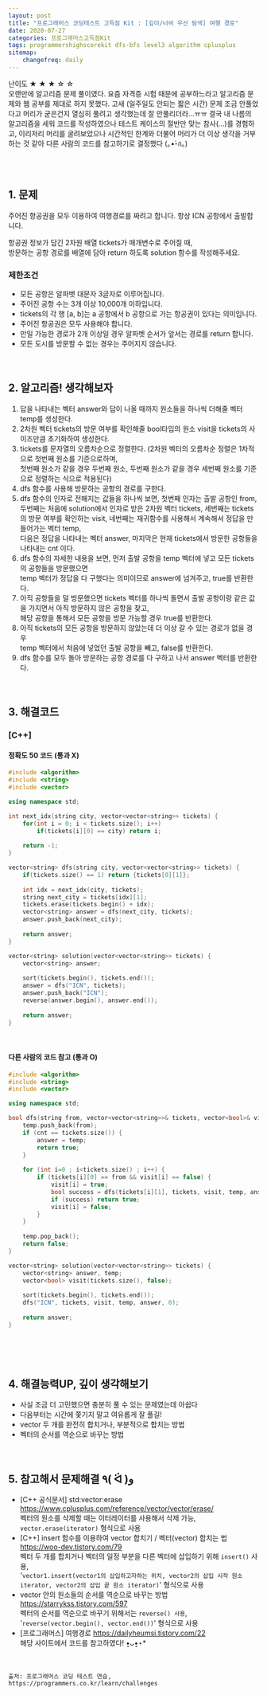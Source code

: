 ```yaml
---
layout: post
title: "프로그래머스 코딩테스트 고득점 Kit : [깊이/너비 우선 탐색] 여행 경로"
date: 2020-07-27
categories: 프로그래머스고득점Kit
tags: programmershighscorekit dfs-bfs level3 algorithm cplusplus
sitemap:
    changefreq: daily
---
```


난이도 ★ ★ ★ ☆ ☆  
오랜만에 알고리즘 문제 풀이였다. 요즘 자격증 시험 때문에 공부하느라고 알고리즘 문제와 웹 공부를 제대로 하지 못했다. 고새 (일주일도 안되는 짧은 시간) 문제 조금 안풀었다고 머리가 굳은건지 열심히 풀려고 생각했는데 잘 안풀리더라...ㅠㅠ 결국 내 나름의 알고리즘을 세워 코드를 작성하였으나 테스트 케이스의 절반만 맞는 참사(...)를 경험하고, 이리저리 머리를 굴려보았으나 시간적인 한계와 더불어 머리가 더 이상 생각을 거부하는 것 같아 다른 사람의 코드를 참고하기로 결정했다 (｡•́-ก̀｡)  
<br/>

<br/>

## 1. 문제
주어진 항공권을 모두 이용하여 여행경로를 짜려고 합니다. 항상 ICN 공항에서 출발합니다.  

항공권 정보가 담긴 2차원 배열 tickets가 매개변수로 주어질 때,  
방문하는 공항 경로를 배열에 담아 return 하도록 solution 함수를 작성해주세요.  

### 제한조건
- 모든 공항은 알파벳 대문자 3글자로 이루어집니다.
- 주어진 공항 수는 3개 이상 10,000개 이하입니다.
- tickets의 각 행 [a, b]는 a 공항에서 b 공항으로 가는 항공권이 있다는 의미입니다.
- 주어진 항공권은 모두 사용해야 합니다.
- 만일 가능한 경로가 2개 이상일 경우 알파벳 순서가 앞서는 경로를 return 합니다.
- 모든 도시를 방문할 수 없는 경우는 주어지지 않습니다.
<br/><br/><br/>


## 2. 알고리즘! 생각해보자
1. 답을 나타내는 벡터 answer와 답이 나올 때까지 원소들을 하나씩 더해줄 벡터 temp를 생성한다.  
2. 2차원 벡터 tickets의 방문 여부를 확인해줄 bool타입의 원소 visit을 tickets의 사이즈만큼 초기화하여 생성한다.  
3. tickets를 문자열의 오름차순으로 정렬한다. (2차원 벡터의 오름차순 정렬은 1차적으로 첫번째 원소를 기준으로하며,  
첫번째 원소가 같을 경우 두번째 원소, 두번째 원소가 같을 경우 세번째 원소를 기준으로 정렬하는 식으로 적용된다)  
4. dfs 함수를 사용해 방문하는 공항의 경로를 구한다.  
5. dfs 함수의 인자로 전해지는 값들을 하나씩 보면, 첫번째 인자는 출발 공항인 from, 두번째는 처음에 solution에서 인자로 받은 2차원 벡터 tickets, 세번째는 tickets의 방문 여부를 확인하는 visit, 네번째는 재귀함수를 사용해서 계속해서 정답을 만들어가는 벡터 temp,  
다음은 정답을 나타내는 벡터 answer, 마지막은 현재 tickets에서 방문한 공항들을 나타내는 cnt 이다.  
6. dfs 함수의 자세한 내용을 보면, 먼저 출발 공항을 temp 벡터에 넣고 모든 tickets의 공항들을 방문했으면  
temp 벡터가 정답을 다 구했다는 의미이므로 answer에 넘겨주고, true를 반환한다.  
7. 아직 공항들을 덜 방문했으면 tickets 벡터를 하나씩 돌면서 출발 공항이랑 같은 값을 가지면서 아직 방문하지 않은 공항을 찾고,  
해당 공항을 통해서 모든 공항을 방문 가능할 경우 true를 반환한다.  
8. 아직 tickets의 모든 공항을 방문하지 않았는데 더 이상 갈 수 있는 경로가 없을 경우  
temp 벡터에서 처음에 넣었던 출발 공항을 빼고, false를 반환한다.  
9. dfs 함수를 모두 돌아 방문하는 공항 경로를 다 구하고 나서 answer 벡터를 반환한다.  
<br/><br/>

## 3. 해결코드
### [C++]
#### 정확도 50 코드 (통과 X)
```c++
#include <algorithm>
#include <string>
#include <vector>

using namespace std;

int next_idx(string city, vector<vector<string>> tickets) {
    for(int i = 0; i < tickets.size(); i++)
        if(tickets[i][0] == city) return i;
            
    return -1;
}

vector<string> dfs(string city, vector<vector<string>> tickets) {
    if(tickets.size() == 1) return {tickets[0][1]};
    
    int idx = next_idx(city, tickets);
    string next_city = tickets[idx][1];
    tickets.erase(tickets.begin() + idx);
    vector<string> answer = dfs(next_city, tickets);
    answer.push_back(next_city);
    
    return answer;
}

vector<string> solution(vector<vector<string>> tickets) {
    vector<string> answer;
    
    sort(tickets.begin(), tickets.end());
    answer = dfs("ICN", tickets);
    answer.push_back("ICN");
    reverse(answer.begin(), answer.end());
    
    return answer;
}
```
<br/>

#### 다른 사람의 코드 참고 (통과 O)
```c++
#include <algorithm>
#include <string>
#include <vector>

using namespace std;

bool dfs(string from, vector<vector<string>>& tickets, vector<bool>& visit, vector<string>& temp, vector<string>& answer, int cnt) {
    temp.push_back(from);
    if (cnt == tickets.size()) {
        answer = temp;
        return true;
    }
    
    for (int i=0 ; i<tickets.size() ; i++) {
        if (tickets[i][0] == from && visit[i] == false) {
            visit[i] = true;
            bool success = dfs(tickets[i][1], tickets, visit, temp, answer, cnt+1);
            if (success) return true;
            visit[i] = false;
        }
    }
    
    temp.pop_back();
    return false;
}

vector<string> solution(vector<vector<string>> tickets) {
    vector<string> answer, temp;
    vector<bool> visit(tickets.size(), false);
    
    sort(tickets.begin(), tickets.end());
    dfs("ICN", tickets, visit, temp, answer, 0);
    
    return answer;
}
```
<br/><br/><br/>

## 4. 해결능력UP, 깊이 생각해보기
- 사실 조금 더 고민했으면 충분히 풀 수 있는 문제였는데 아쉽다
- 다음부터는 시간에 쫓기지 말고 여유롭게 잘 풀길!
- vector 두 개를 완전히 합치거나, 부분적으로 합치는 방법
- 벡터의 순서를 역순으로 바꾸는 방법
<br/><br/><br/>

## 5. 참고해서 문제해결 ٩( ᐛ )و
- [C++ 공식문서] std:vector:erase <https://www.cplusplus.com/reference/vector/vector/erase/>  
벡터의 원소를 삭제할 때는 이터레이터를 사용해서 삭제 가능, `vector.erase(iterator)` 형식으로 사용
- [C++] insert 함수를 이용하여 vector 합치기 / 벡터(vector) 합치는 법 <https://woo-dev.tistory.com/79>  
벡터 두 개를 합치거나 벡터의 일정 부분을 다른 벡터에 삽입하기 위해 `insert()` 사용,  
'`vector1.insert(vector1의 삽입하고자하는 위치, vector2의 삽입 시작 원소 iterator, vector2의 삽입 끝 원소 iterator)`' 형식으로 사용
- vector 안의 원소들의 순서를 역순으로 바꾸는 방법 <https://starrykss.tistory.com/597>  
벡터의 순서를 역순으로 바꾸기 위해서는 `reverse() 사용`, '`reverse(vector.begin(), vector.end())`' 형식으로 사용
- [프로그래머스] 여행경로 <https://dailyheumsi.tistory.com/22>  
해당 사이트에서 코드를 참고하였다! •͈ᴗ•͈⋆*
<br/><br/><br/>

```
출처: 프로그래머스 코딩 테스트 연습, https://programmers.co.kr/learn/challenges
```